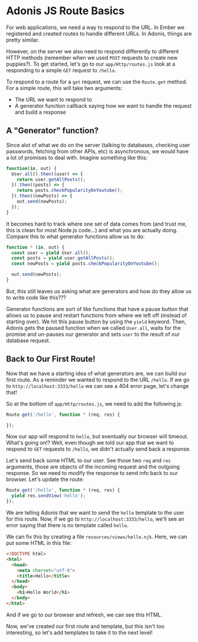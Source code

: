 # Adonis JS Route Basics

For web applications, we need a way to respond to the URL.
In Ember we registered and created routes to handle different URLs.
In Adonis, things are pretty similar.

However, on the server we also need to respond differently to different HTTP methods (remember when we used `POST` requests to create new puppies?).
To get started, let's go to our `app/Http/routes.js` look at a responding to a simple `GET` request to `/hello`.

To respond to a route for a `get` request, we can use the `Route.get` method.
For a simple route, this will take two arguments:

* The URL we want to respond to
* A generator function callback saying how we want to handle the request and build a response

## A "Generator" function?

Since alot of what we do on the server (talking to databases, checking user passwords, fetching from other APIs, etc) is asynchronous, we would have a lot of promises to deal with.
Imagine something like this:

```js
function(in, out) {
  User.all().then((user) => {
    return user.getAllPosts();
  }).then((posts) => {
    return posts.checkPopularityOnYoutube();
  }).then((newPosts) => {
    out.send(newPosts);
  });
}
```

It becomes hard to track where one set of data comes from (and trust me, this is clean for most Node.js code...) and what you are actually doing.
Compare this to what generator functions allow us to do:

```js
function * (in, out) {
  const user = yield User.all();
  const posts = yield user.getAllPosts();
  const newPosts = yield posts.checkPopularityOnYoutube();

  out.send(newPosts);
}
```

But, this still leaves us asking what are generators and how do they allow us to write code like this???

Generator functions are sort of like functions that have a pause button that allows us to pause and restart functions from where we left off (instead of starting over).
We hit this pause button by using the `yield` keyword.
Then, Adonis gets the paused function when we called `User.all`, waits for the promise and un-pauses our generator and sets `user` to the result of our database request.

## Back to Our First Route!

Now that we have a starting idea of what generators are, we can build our first route.
As a reminder we wanted to respond to the URL `/hello`.
If we go to `http://localhost:3333/hello` we can see a 404 error page, let's change that!

So at the bottom of `app/Http/routes.js`, we need to add the following js:

```js
Route.get('/hello', function * (req, res) {

});
```

Now our app will respond to `hello`, but eventually our browser will timeout.
What's going on!?
Well, even though we told our app that we want to respond to `GET` requests to `/hello`, we didn't actually send back a response.

Let's send back some HTML to our user.
See those two `req` and `res` arguments, those are objects of the incoming request and the outgoing response.
So we need to modify the response to send info back to our browser.
Let's update the route:

```js
Route.get('/hello', function * (req, res) {
  yield res.sendView('hello');
});
```

We are telling Adonis that we want to send the `hello` template to the user for this route.
Now, if we go to `http://localhost:3333/hello`, we'll see an error saying that there is no template called `hello`.

We can fix this by creating a file `resources/views/hello.njk`.
Here, we can put some HTML in this file:

```HTML
<!DOCTYPE html>
<html>
  <head>
    <meta charset="utf-8">
    <title>Hello</title>
  </head>
  <body>
    <h1>Hello World</h1>
  </body>
</html>
```

And if we go to our browser and refresh, we can see this HTML.

Now, we've created our first route and template, but this isn't too interesting, so let's add templates to take it to the next level!
